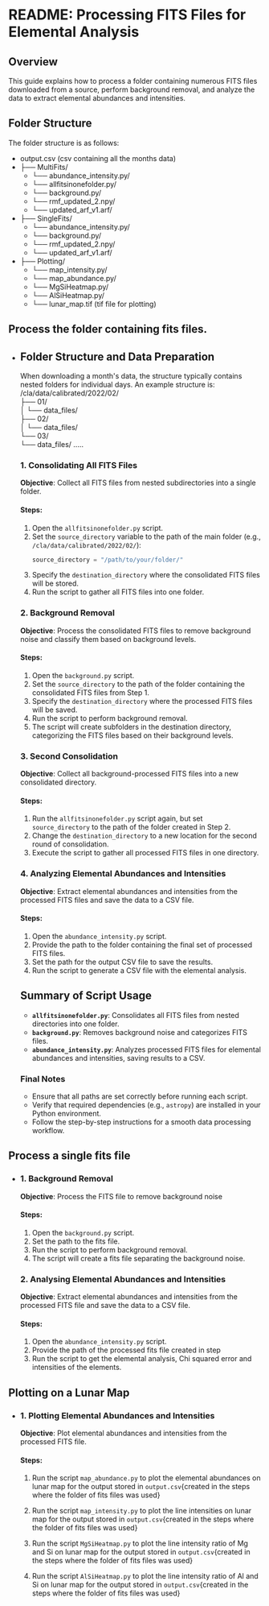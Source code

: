 # README: Processing FITS Files for Elemental Analysis

## Overview

This guide explains how to process a folder containing numerous FITS files downloaded from a source, perform background removal, and analyze the data to extract elemental abundances and intensities.

## Folder Structure
The folder structure is as follows:
- output.csv (csv containing all the months data)   
-   ├── MultiFits/   
      *  └── abundance_intensity.py/    
      *  └── allfitsinonefolder.py/     
      *  └── background.py/   
      *  └── rmf_updated_2.npy/      
      *  └── updated_arf_v1.arf/    
-   ├── SingleFits/    
      *  └── abundance_intensity.py/     
      *  └── background.py/
      *  └── rmf_updated_2.npy/      
      *  └── updated_arf_v1.arf/       
-   ├── Plotting/     
      *  └── map_intensity.py/     
      *  └── map_abundance.py/  
      *  └── MgSiHeatmap.py/  
      *  └── AlSiHeatmap.py/   
      *  └── lunar_map.tif (tif file for plotting) 

## Process the folder containing fits files.
- ## Folder Structure and Data Preparation

    When downloading a month's data, the structure typically contains nested folders for individual days. An example structure is:
    /cla/data/calibrated/2022/02/     
    ├── 01/   
    │   └── data_files/      
    ├── 02/    
    │   └── data_files/    
    └── 03/     
        └── data_files/ .....

    ### 1. Consolidating All FITS Files

    **Objective**: Collect all FITS files from nested subdirectories into a single folder.

    #### Steps:
    1. Open the `allfitsinonefolder.py` script.
    2. Set the `source_directory` variable to the path of the main folder (e.g., `/cla/data/calibrated/2022/02/`):
        ```python
        source_directory = "/path/to/your/folder/"
        ```
    3. Specify the `destination_directory` where the consolidated FITS files will be stored.
    4. Run the script to gather all FITS files into one folder.

    ### 2. Background Removal

    **Objective**: Process the consolidated FITS files to remove background noise and classify them based on background levels.

    #### Steps:
    1. Open the `background.py` script.
    2. Set the `source_directory` to the path of the folder containing the consolidated FITS files from Step 1.
    3. Specify the `destination_directory` where the processed FITS files will be saved.
    4. Run the script to perform background removal.
    5. The script will create subfolders in the destination directory, categorizing the FITS files based on their background levels.

    ### 3. Second Consolidation

    **Objective**: Collect all background-processed FITS files into a new consolidated directory.

    #### Steps:
    1. Run the `allfitsinonefolder.py` script again, but set `source_directory` to the path of the folder created in Step 2.
    2. Change the `destination_directory` to a new location for the second round of consolidation.
    3. Execute the script to gather all processed FITS files in one directory.

    ### 4. Analyzing Elemental Abundances and Intensities

    **Objective**: Extract elemental abundances and intensities from the processed FITS files and save the data to a CSV file.

    #### Steps:
    1. Open the `abundance_intensity.py` script.
    2. Provide the path to the folder containing the final set of processed FITS files.
    3. Set the path for the output CSV file to save the results.
    4. Run the script to generate a CSV file with the elemental analysis.

    ## Summary of Script Usage

    - **`allfitsinonefolder.py`**: Consolidates all FITS files from nested directories into one folder.
    - **`background.py`**: Removes background noise and categorizes FITS files.
    - **`abundance_intensity.py`**: Analyzes processed FITS files for elemental abundances and intensities, saving results to a CSV.

    ### Final Notes

    - Ensure that all paths are set correctly before running each script.
    - Verify that required dependencies (e.g., `astropy`) are installed in your Python environment.
    - Follow the step-by-step instructions for a smooth data processing workflow.


## Process a single fits file
- ### 1. Background Removal
    **Objective**: Process the FITS file to remove background noise 

    #### Steps:
    1. Open the `background.py` script.
    2. Set the path to the fits file.
    4. Run the script to perform background removal.
    5. The script will create a fits file separating the background noise.

    ### 2. Analysing Elemental Abundances and Intensities
    **Objective**: Extract elemental abundances and intensities from the processed FITS file and save the
    data to a CSV file.
    #### Steps:
    1. Open the `abundance_intensity.py` script.
    2. Provide the path of the processed fits file created in step
    3. Run the script to get the elemental analysis, Chi squared error and intensities of the elements.


## Plotting on a Lunar Map
- ### 1. Plotting Elemental Abundances and Intensities
    **Objective**: Plot elemental abundances and intensities from the processed FITS file.
    #### Steps:
    1. Run the script `map_abundance.py` to plot the elemental abundances on lunar map for the output stored in `output.csv`{created in the steps where the folder of fits files was used}

    2. Run the script `map_intensity.py` to plot the line intensities on lunar map for the output stored in `output.csv`{created in the steps where the folder of fits files was used}

    3. Run the script `MgSiHeatmap.py` to plot the line intensity ratio of Mg and Si on lunar map for the output stored in `output.csv`{created in the steps where the folder of fits files was used}

    4. Run the script `AlSiHeatmap.py` to plot the line intensity ratio of Al and Si on lunar map for the output stored in `output.csv`{created in the steps where the folder of fits files was used}

